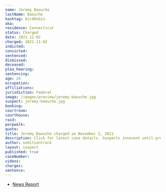 ```yaml
---
name: Jeremy Baouche
lastName: Baouche
hashtag: DickRobin
aka:
residence: Connecticut
status: Charged
date: 2021-11-02
charged: 2021-11-02
indicted:
convicted:
sentenced:
dismissed:
deceased:
plea_hearing:
sentencing:
age: 24
occupation:
affiliations:
jurisdiction: Federal
image: /images/preview/jeremy-baouche.jpg
suspect: jeremy-baouche.jpg
booking:
courtroom:
courthouse:
raid:
perpwalk:
quote:
title: Jeremy Baouche charged on November 2, 2021
description: Click for latest case details. Suspects innocent until proven guilty.
author: seditiontrack
layout: suspect
published: true
caseNumber:
videos:
charges:
sentence:
---
```

- [News Report](https://www.courant.com/breaking-news/hc-br-new-london-man-arrested-capitol-riot-20211112-34gykmlotvhs7drrykkdl6g4pi-story.html)
